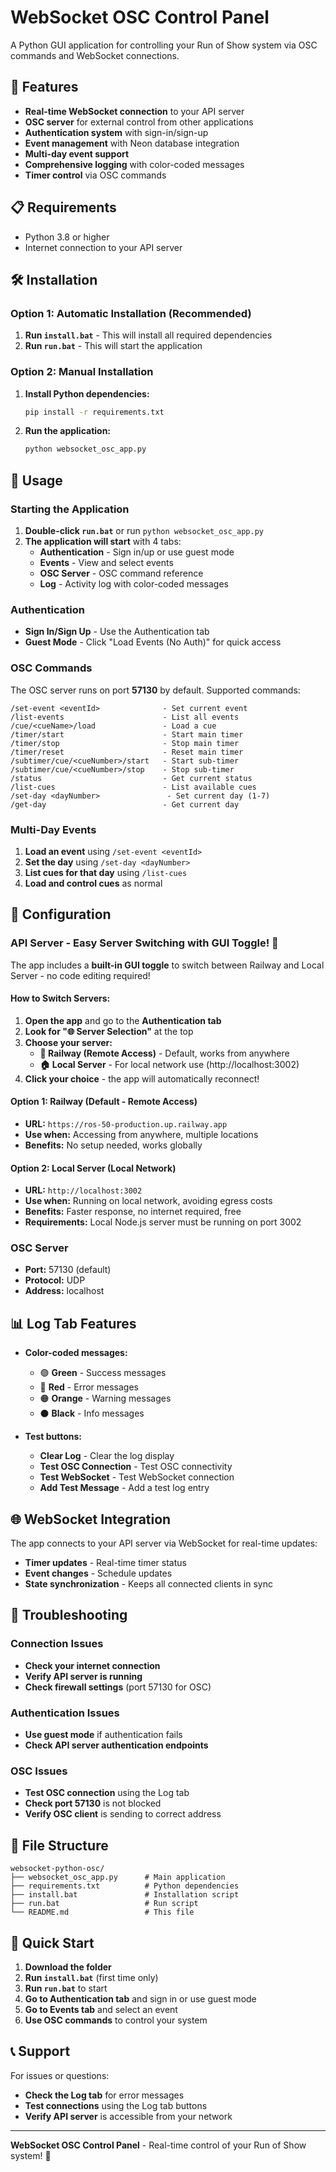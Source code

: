 # WebSocket OSC Control Panel

A Python GUI application for controlling your Run of Show system via OSC commands and WebSocket connections.

## 🚀 Features

- **Real-time WebSocket connection** to your API server
- **OSC server** for external control from other applications
- **Authentication system** with sign-in/sign-up
- **Event management** with Neon database integration
- **Multi-day event support**
- **Comprehensive logging** with color-coded messages
- **Timer control** via OSC commands

## 📋 Requirements

- Python 3.8 or higher
- Internet connection to your API server

## 🛠️ Installation

### Option 1: Automatic Installation (Recommended)
1. **Run `install.bat`** - This will install all required dependencies
2. **Run `run.bat`** - This will start the application

### Option 2: Manual Installation
1. **Install Python dependencies:**
   ```bash
   pip install -r requirements.txt
   ```

2. **Run the application:**
   ```bash
   python websocket_osc_app.py
   ```

## 🎯 Usage

### Starting the Application
1. **Double-click `run.bat`** or run `python websocket_osc_app.py`
2. **The application will start** with 4 tabs:
   - **Authentication** - Sign in/up or use guest mode
   - **Events** - View and select events
   - **OSC Server** - OSC command reference
   - **Log** - Activity log with color-coded messages

### Authentication
- **Sign In/Sign Up** - Use the Authentication tab
- **Guest Mode** - Click "Load Events (No Auth)" for quick access

### OSC Commands
The OSC server runs on port **57130** by default. Supported commands:

```
/set-event <eventId>              - Set current event
/list-events                      - List all events  
/cue/<cueName>/load               - Load a cue
/timer/start                      - Start main timer
/timer/stop                       - Stop main timer
/timer/reset                      - Reset main timer
/subtimer/cue/<cueNumber>/start   - Start sub-timer
/subtimer/cue/<cueNumber>/stop    - Stop sub-timer
/status                           - Get current status
/list-cues                        - List available cues
/set-day <dayNumber>               - Set current day (1-7)
/get-day                          - Get current day
```

### Multi-Day Events
1. **Load an event** using `/set-event <eventId>`
2. **Set the day** using `/set-day <dayNumber>`
3. **List cues for that day** using `/list-cues`
4. **Load and control cues** as normal

## 🔧 Configuration

### API Server - Easy Server Switching with GUI Toggle! 🎉

The app includes a **built-in GUI toggle** to switch between Railway and Local Server - no code editing required!

#### How to Switch Servers:
1. **Open the app** and go to the **Authentication tab**
2. **Look for "🌐 Server Selection"** at the top
3. **Choose your server:**
   - **🚂 Railway (Remote Access)** - Default, works from anywhere
   - **🏠 Local Server** - For local network use (http://localhost:3002)
4. **Click your choice** - the app will automatically reconnect!

#### Option 1: Railway (Default - Remote Access)
- **URL:** `https://ros-50-production.up.railway.app`
- **Use when:** Accessing from anywhere, multiple locations
- **Benefits:** No setup needed, works globally

#### Option 2: Local Server (Local Network)
- **URL:** `http://localhost:3002`
- **Use when:** Running on local network, avoiding egress costs
- **Benefits:** Faster response, no internet required, free
- **Requirements:** Local Node.js server must be running on port 3002

### OSC Server
- **Port:** 57130 (default)
- **Protocol:** UDP
- **Address:** localhost

## 📊 Log Tab Features

- **Color-coded messages:**
  - 🟢 **Green** - Success messages
  - 🔴 **Red** - Error messages  
  - 🟠 **Orange** - Warning messages
  - ⚫ **Black** - Info messages

- **Test buttons:**
  - **Clear Log** - Clear the log display
  - **Test OSC Connection** - Test OSC connectivity
  - **Test WebSocket** - Test WebSocket connection
  - **Add Test Message** - Add a test log entry

## 🌐 WebSocket Integration

The app connects to your API server via WebSocket for real-time updates:
- **Timer updates** - Real-time timer status
- **Event changes** - Schedule updates
- **State synchronization** - Keeps all connected clients in sync

## 🔧 Troubleshooting

### Connection Issues
- **Check your internet connection**
- **Verify API server is running**
- **Check firewall settings** (port 57130 for OSC)

### Authentication Issues
- **Use guest mode** if authentication fails
- **Check API server authentication endpoints**

### OSC Issues
- **Test OSC connection** using the Log tab
- **Check port 57130** is not blocked
- **Verify OSC client** is sending to correct address

## 📁 File Structure

```
websocket-python-osc/
├── websocket_osc_app.py      # Main application
├── requirements.txt          # Python dependencies
├── install.bat               # Installation script
├── run.bat                   # Run script
└── README.md                 # This file
```

## 🚀 Quick Start

1. **Download the folder**
2. **Run `install.bat`** (first time only)
3. **Run `run.bat`** to start
4. **Go to Authentication tab** and sign in or use guest mode
5. **Go to Events tab** and select an event
6. **Use OSC commands** to control your system

## 📞 Support

For issues or questions:
- **Check the Log tab** for error messages
- **Test connections** using the Log tab buttons
- **Verify API server** is accessible from your network

---

**WebSocket OSC Control Panel** - Real-time control of your Run of Show system! 🎉